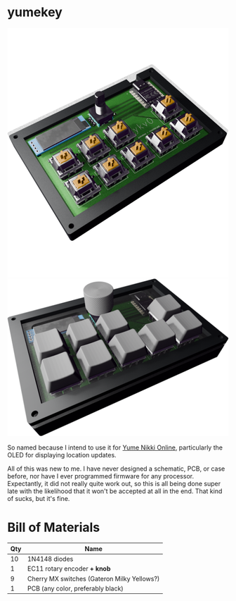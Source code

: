 # yumekey

<img style="display:inline-block:width:50%;" src="yumekey0.png">
<img style="display:inline-block:width:50%;" src="yumekey1.png">

So named because I intend to use it for [Yume Nikki Online](https://ynoproject.net/), particularly the OLED for displaying location updates.

All of this was new to me. I have never designed a schematic, PCB, or case before, nor have I ever programmed firmware for any processor. Expectantly, it did not really quite work out, so this is all
being done super late with the likelihood that it won't be accepted at all in the end. That kind of sucks, but it's fine.

# Bill of Materials

| Qty | Name                                        |
| --- | ------------------------------------------- |
| 10  | 1N4148 diodes                               |
| 1   | EC11 rotary encoder **+ knob**              |
| 9   | Cherry MX switches (Gateron Milky Yellows?) |
| 1   | PCB (any color, preferably black)           |
